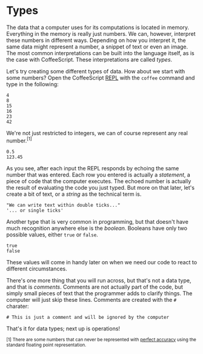 # Types

The data that a computer uses for its computations is located in memory. Everything in the memory is really just numbers. We can, however, interpret these numbers in different ways. Depending on how you interpret it, the same data might represent a number, a snippet of text or even an image. The most common interpretations can be built into the language itself, as is the case with CoffeeScript. These interpretations are called *types*.

Let's try creating some different types of data. How about we start with some numbers? Open the CoffeeScript [REPL](http://en.wikipedia.org/wiki/Read%E2%80%93eval%E2%80%93print_loop) with the `coffee` command and type in the following:

    4
    8
    15
    16
    23
    42

We're not just restricted to integers, we can of course represent any real number.<sup>[1]</sup>

    0.5
    123.45

As you see, after each input the REPL responds by echoing the same number that was entered. Each row you entered is actually a *statement*, a piece of code that the computer executes. The echoed number is actually the result of evaluating the code you just typed. But more on that later, let's create a bit of text, or a *string* as the technical term is.

    "We can write text within double ticks..."
    '... or single ticks'

Another type that is very common in programming, but that doesn't have much recognition anywhere else is the *boolean*. Booleans have only two possible values, either `true` or `false`.

    true
    false

These values will come in handy later on when we need our code to react to different circumstances.

There's one more thing that you will run across, but that's not a data type, and that is *comments*. Comments are not actually part of the code, but simply small pieces of text that the programmer adds to clarify things. The computer will just skip these lines. Comments are created with the `#` charater:

    # This is just a comment and will be ignored by the computer

That's it for data types; next up is operations!

<sub>[1] There are some numbers that can never be represented with [perfect accuracy](http://en.wikipedia.org/wiki/Floating_point#Accuracy_problems) using the standard floating point representation.</sub>
